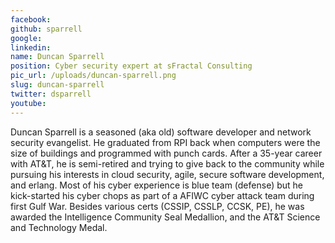 ```yaml
---
facebook: 
github: sparrell
google: 
linkedin: 
name: Duncan Sparrell
position: Cyber security expert at sFractal Consulting
pic_url: /uploads/duncan-sparrell.png
slug: duncan-sparrell
twitter: dsparrell
youtube: 
---
```

<p>Duncan Sparrell is a seasoned (aka old) software developer and network security evangelist. He graduated from RPI back when computers were the size of buildings and programmed with punch cards. After a 35-year career with AT&amp;T, he is semi-retired and trying to give back to the community while pursuing his interests in cloud security, agile, secure software development, and erlang. Most of his cyber experience is blue team (defense) but he kick-started his cyber chops as part of a AFIWC cyber attack team during first Gulf War. Besides various certs (CSSIP, CSSLP, CCSK, PE), he was awarded the Intelligence Community Seal Medallion, and the AT&amp;T Science and Technology Medal.</p>
